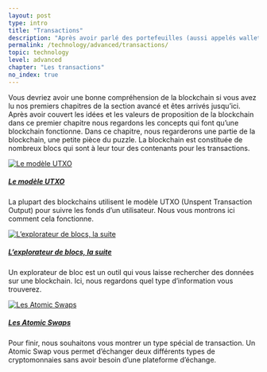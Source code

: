 ```yaml
---
layout: post
type: intro
title: "Transactions"
description: "Après avoir parlé des portefeuilles (aussi appelés wallets en français), les interfaces que vous utilisez pour créer des transactions, nous regarderons de plus près ce que sont les transactions et comment elles fonctionnent."
permalink: /technology/advanced/transactions/
topic: technology
level: advanced
chapter: "Les transactions"
no_index: true
---
```


Vous devriez avoir une bonne compréhension de la blockchain si vous avez lu nos premiers chapitres de la section avancé et êtes arrivés jusqu’ici. Après avoir couvert les idées et les valeurs de proposition de la blockchain dans ce premier chapitre nous regardons les concepts qui font qu’une blockchain fonctionne. Dans ce chapitre, nous regarderons une partie de la blockchain, une petite pièce du puzzle. La blockchain est constituée de nombreux blocs qui sont à leur tour des contenants pour les transactions.

<div class="row mt-5">
    <div class="col-md-3">
        <a href="{{ site.baseurl }}{% post_url /technology/advanced/2021-04-02-the-utxo-model %}">
            <img src="/assets/post_files/technology/advanced/4.0-transactions/utxo.svg" alt="Le modèle UTXO" />
        </a>
    </div>
    <div class="col-md-9">
        <a class="font-weight-bold" href="{{ site.baseurl }}{% post_url /technology/advanced/2021-04-02-the-utxo-model %}">
        <h5 class="intro-article-title">Le modèle UTXO</h5>
        </a>
        <p class="mb-1">
            La plupart des blockchains utilisent le modèle UTXO (Unspent Transaction Output) pour suivre les fonds d’un utilisateur. Nous vous montrons ici comment cela fonctionne.
        </p>
    </div>
</div>

<div class="row mt-5">
    <div class="col-md-3">
        <a href="{{ site.baseurl }}{% post_url /technology/advanced/2021-04-03-block-explorer-continued %}">
            <img src="/assets/post_files/technology/advanced/4.0-transactions/block_explorer.svg" alt="L’explorateur de blocs, la suite" />
        </a>
    </div>
    <div class="col-md-9">
        <a class="font-weight-bold" href="{{ site.baseurl }}{% post_url /technology/advanced/2021-04-03-block-explorer-continued %}">
        <h5 class="intro-article-title">L’explorateur de blocs, la suite</h5>
        </a>
        <p class="mb-1">
            Un explorateur de bloc est un outil qui vous laisse rechercher des données sur une blockchain. Ici, nous regardons quel type d’information vous trouverez.
        </p>
    </div>
</div>

<div class="row mt-5">
    <div class="col-md-3">
        <a href="{{ site.baseurl }}{% post_url /technology/advanced/2021-04-04-atomic-swaps %}">
            <img src="/assets/post_files/technology/advanced/4.0-transactions/atomic_swaps.svg" alt="Les Atomic Swaps" />
        </a>
    </div>
    <div class="col-md-9">
        <a class="font-weight-bold" href="{{ site.baseurl }}{% post_url /technology/advanced/2021-04-04-atomic-swaps %}">
        <h5 class="intro-article-title">Les Atomic Swaps</h5>
        </a>
        <p class="mb-1">
            Pour finir, nous souhaitons vous montrer un type spécial de transaction. Un Atomic Swap vous permet d’échanger deux différents types de cryptomonnaies sans avoir besoin d’une plateforme d’échange.
        </p>
    </div>
</div>
